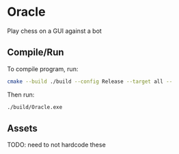 # Oracle

Play chess on a GUI against a bot

## Compile/Run

To compile program, run:

```bash
cmake --build ./build --config Release --target all --
```

Then run:

```bash
./build/Oracle.exe
```

## Assets

TODO: need to not hardcode these
